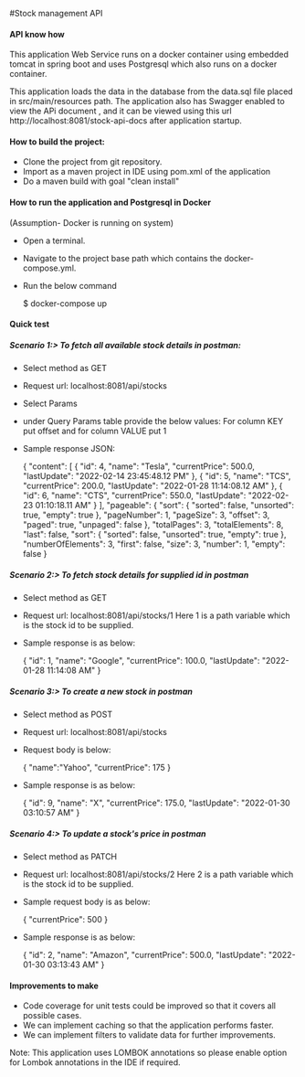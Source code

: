#Stock management API

#### API know how
This application Web Service runs on a docker container using embedded tomcat in spring boot
and uses Postgresql which also runs on a docker container.

This application loads the data in the database from the data.sql file placed in src/main/resources path.
The application also has Swagger enabled to view the APi document , and it can be viewed using this url 
http://localhost:8081/stock-api-docs after application startup.

#### How to build the project:
- Clone the project from git repository.
- Import as a maven project in IDE using pom.xml of the application
- Do a maven build with goal "clean install"

#### How to run the application and Postgresql in Docker
(Assumption- Docker is running on system)
- Open a terminal.
- Navigate to the project base path which contains the docker-compose.yml.
- Run the below command

	$ docker-compose up


#### Quick test
##### Scenario 1:> To fetch all available stock details in postman:

- Select method as GET
- Request url: localhost:8081/api/stocks
- Select Params
- under Query Params table provide the below values:
	For column KEY put offset and for column VALUE put 1

- Sample response JSON:

	{
	  "content": [
	    {
	      "id": 4,
	      "name": "Tesla",
	      "currentPrice": 500.0,
	      "lastUpdate": "2022-02-14 23:45:48.12 PM"
	    },
	    {
	      "id": 5,
	      "name": "TCS",
	      "currentPrice": 200.0,
	      "lastUpdate": "2022-01-28 11:14:08.12 AM"
	    },
	    {
	      "id": 6,
	      "name": "CTS",
	      "currentPrice": 550.0,
	      "lastUpdate": "2022-02-23 01:10:18.11 AM"
	    }
	  ],
	  "pageable": {
	    "sort": {
	      "sorted": false,
	      "unsorted": true,
	      "empty": true
	    },
	    "pageNumber": 1,
	    "pageSize": 3,
	    "offset": 3,
	    "paged": true,
	    "unpaged": false
	  },
	  "totalPages": 3,
	  "totalElements": 8,
	  "last": false,
	  "sort": {
	    "sorted": false,
	    "unsorted": true,
	    "empty": true
	  },
	  "numberOfElements": 3,
	  "first": false,
	  "size": 3,
	  "number": 1,
	  "empty": false
	}

##### Scenario 2:> To fetch stock details for supplied id in postman

- Select method as GET
- Request url: localhost:8081/api/stocks/1
  Here 1 is a path variable which is the stock id to be supplied.

- Sample response is as below:

	{
	    "id": 1,
	    "name": "Google",
	    "currentPrice": 100.0,
	    "lastUpdate": "2022-01-28 11:14:08 AM"
	}

##### Scenario 3:> To create a new stock in postman

- Select method as POST
- Request url: localhost:8081/api/stocks
- Request body is below:

	{
        "name":"Yahoo",
        "currentPrice": 175
    }

- Sample response is as below:

	{
	    "id": 9,
	    "name": "X",
	    "currentPrice": 175.0,
	    "lastUpdate": "2022-01-30 03:10:57 AM"
	}
	
##### Scenario 4:> To update a stock's price in postman

- Select method as PATCH
- Request url: localhost:8081/api/stocks/2
  Here 2 is a path variable which is the stock id to be supplied.
- Sample request body is as below:

	{
        "currentPrice": 500
    }

- Sample response is as below:

	{
	    "id": 2,
	    "name": "Amazon",
	    "currentPrice": 500.0,
	    "lastUpdate": "2022-01-30 03:13:43 AM"
	}


#### Improvements to make

- Code coverage for unit tests could be improved so that it covers all possible cases.
- We can implement caching so that the application performs faster.
- We can implement filters to validate data for further improvements.

Note: This application uses LOMBOK annotations so please enable option for Lombok annotations in the IDE if required.
